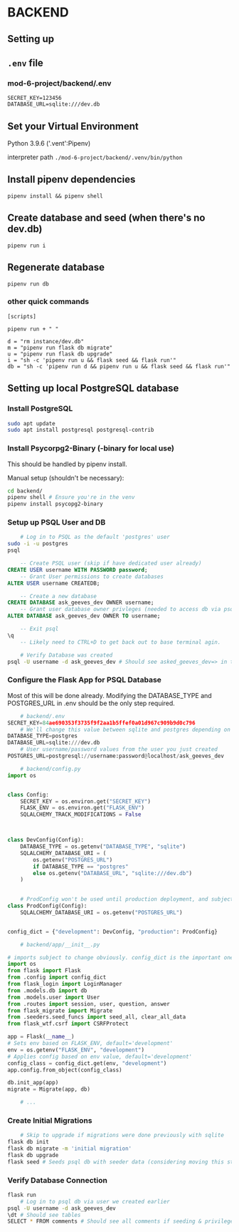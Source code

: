 # BACKEND
## Setting up
## ``.env`` file
### mod-6-project/backend/.env
```
SECRET_KEY=123456
DATABASE_URL=sqlite:///dev.db
```

## Set your Virtual Environment
Python 3.9.6 ('.vent':Pipenv)

interpreter path   ``./mod-6-project/backend/.venv/bin/python``

## Install pipenv dependencies
```pipenv install && pipenv shell```



## Create database and seed  (when there's no dev.db)
```pipenv run i```

## Regenerate database
```pipenv run db```
### other quick commands
```
[scripts] 

pipenv run + " "

d = "rm instance/dev.db"
m = "pipenv run flask db migrate"
u = "pipenv run flask db upgrade"
i = "sh -c 'pipenv run u && flask seed && flask run'"
db = "sh -c 'pipenv run d && pipenv run u && flask seed && flask run'"
```

## Setting up local PostgreSQL database

### Install PostgreSQL

```bash
sudo apt update
sudo apt install postgresql postgresql-contrib
```

### Install Psycorpg2-Binary (-binary for local use)

This should be handled by pipenv install.

Manual setup (shouldn't be necessary):
```bash
cd backend/
pipenv shell # Ensure you're in the venv
pipenv install psycopg2-binary
```

### Setup up PSQL User and DB


```bash
    # Log in to PSQL as the default 'postgres' user
sudo -i -u postgres
psql
```

```sql
    -- Create PSQL user (skip if have dedicated user already)
CREATE USER username WITH PASSWORD password;
    -- Grant User permissions to create databases
ALTER USER username CREATEDB;

    -- Create a new database
CREATE DATABASE ask_geeves_dev OWNER username;
    -- Grant user database owner privleges (needed to access db via psql terminal)
ALTER DATABASE ask_geeves_dev OWNER TO username;

    -- Exit psql
\q
    -- Likely need to CTRL+D to get back out to base terminal agin.
```
```bash
    # Verify Database was created
psql -U username -d ask_geeves_dev # Should see asked_geeves_dev=> in terminal
```
### Configure the Flask App for PSQL Database
Most of this will be done already. Modifying the DATABASE_TYPE and POSTGRES_URL in .env should be the only step required.

```python
    # backend/.env
SECRET_KEY=84ae690353f3735f9f2aa1b5ffef0a01d967c909b9d0c796
    # We'll change this value between sqlite and postgres depending on what we're testing. For 99.9% of dev purpose, leave it as sqlite
DATABASE_TYPE=postgres 
DATABASE_URL=sqlite:///dev.db
    # User username/password values from the user you just created
POSTGRES_URL=postgresql://username:password@localhost/ask_geeves_dev
```

```python
    # backend/config.py
import os


class Config:
    SECRET_KEY = os.environ.get("SECRET_KEY")
    FLASK_ENV = os.environ.get("FLASK_ENV")
    SQLALCHEMY_TRACK_MODIFICATIONS = False



class DevConfig(Config):
    DATABASE_TYPE = os.getenv("DATABASE_TYPE", "sqlite")
    SQLALCHEMY_DATABASE_URI = (
        os.getenv("POSTGRES_URL")
        if DATABASE_TYPE == "postgres"
        else os.getenv("DATABASE_URL", "sqlite:///dev.db")
    )

    
    # ProdConfig won't be used until production deployment, and subject to change.
class ProdConfig(Config):
    SQLALCHEMY_DATABASE_URI = os.getenv("POSTGRES_URL")


config_dict = {"development": DevConfig, "production": ProdConfig}
```

```python
    # backend/app/__init__.py

# imports subject to change obviously. config_dict is the important one for this
import os
from flask import Flask
from .config import config_dict
from flask_login import LoginManager
from .models.db import db
from .models.user import User
from .routes import session, user, question, answer
from flask_migrate import Migrate
from .seeders.seed_funcs import seed_all, clear_all_data
from flask_wtf.csrf import CSRFProtect

app = Flask(__name__)
# Sets env based on FLASK_ENV, default='development'
env = os.getenv("FLASK_ENV", "development") 
# Applies config based on env value, default='development'
config_class = config_dict.get(env, "development")
app.config.from_object(config_class)

db.init_app(app)
migrate = Migrate(app, db)

    # ...
```

### Create Initial Migrations

```bash
    # Skip to upgrade if migrations were done previously with sqlite
flask db init
flask db migrate -m 'initial migration'
flask db upgrade
flask seed # Seeds psql db with seeder data (considering moving this step to be included in previous command)
```

### Verify Database Connection
```bash
flask run
    # Log in to psql db via user we created earlier
psql -U username -d ask_geeves_dev
\dt # Should see tables
SELECT * FROM comments # Should see all comments if seeding & privilege grant was successful

